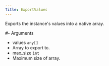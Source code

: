 ```yaml
---
Title: ExportValues
---
```


Exports the instance's values into a native array.

#- Arguments
- values `any[]`
- Array to export to.
- max_size `int`
- Maximum size of array.

